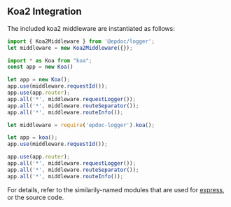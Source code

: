 ## Koa2 Integration

The included koa2 middleware are instantiated as follows:

```typescript
import { Koa2Middleware } from '@epdoc/logger';
let middleware = new Koa2Middleware({});

import * as Koa from "koa";
const app = new Koa()

let app = new Koa();
app.use(middleware.requestId());
app.use(app.router);
app.all('*', middleware.requestLogger());
app.all('*', middleware.routeSeparator());
app.all('*', middleware.routeInfo());
```


```typescript
let middleware = require('epdoc-logger').koa();

let app = koa();
app.use(middleware.requestId());

app.use(app.router);
app.all('*', middleware.requestLogger());
app.all('*', middleware.routeSeparator());
app.all('*', middleware.routeInfo());
```

For details, refer to the similarily-named modules that are used for [express](./express.md), or the source code.
